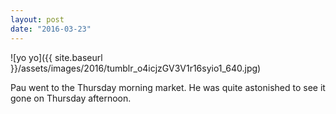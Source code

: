 ```yaml
---
layout: post
date: "2016-03-23"
---
```


![yo yo]({{ site.baseurl }}/assets/images/2016/tumblr_o4icjzGV3V1r16syio1_640.jpg)

Pau went to the Thursday morning market. He was quite astonished to see it gone on Thursday afternoon.
